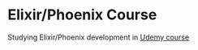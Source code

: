 # Elixir/Phoenix Course

Studying Elixir/Phoenix development in [Udemy course](https://www.udemy.com/course/the-complete-elixir-and-phoenix-bootcamp-and-tutorial)
